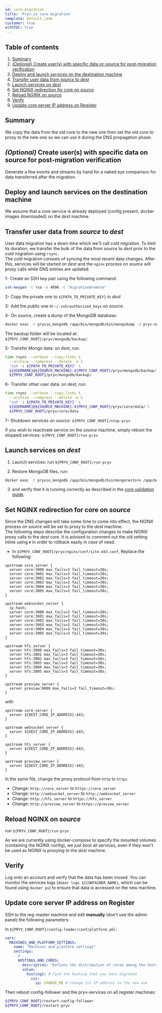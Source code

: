 ```yaml
---
id: core-migration
title: 'Pryv.io core migration'
template: default.jade
customer: true
withTOC: true
---
```


## Table of contents

1. [Summary](#summary)
2. [*(Optional)* Create user(s) with specific data on source for post-migration verification](#-optional-create-user-s-with-specific-data-on-source-for-post-migration-verification)
3. [Deploy and launch services on the destination machine](#deploy-and-launch-services-on-the-destination-machine)
4. [Transfer user data from *source* to *dest*](#transfer-user-data-from-source-to-dest-)
5. [Launch services on *dest*](#launch-services-on-dest-)
6. [Set NGINX redirection for core on *source*](#set-nginx-redirection-for-core-on-source-)
7. [Reload NGINX on *source*](#reload-nginx-on-source-)
8. [Verify](#verify)
9. [Update core server IP address on Register](#update-core-server-ip-address-on-register)

## Summary

We copy the data from the old core to the new one then set the old core to proxy to the new one so we can use it during the DNS propagation phase.

## *(Optional)* Create user(s) with specific data on source for post-migration verification

Generate a few events and streams by hand for a naked eye comparison for data transferred after the migration.  

## Deploy and launch services on the destination machine

We assume that a core service is already deployed (config present, docker images downloaded) on the *dest* machine.  

## Transfer user data from *source* to *dest*

User data migration has a down time which we'll call *cold* migration. To limit its duration, we transfer the bulk of the data from *source* to *dest* prior to the *cold* migration using `rsync`.  
The *cold* migration consists of syncing the most recent data changes. After this, services will be started on *dest* and the `nginx` process on *source* will proxy calls while DNS entries are updated.

1- Create an SSH key pair using the following command: 

```bash
ssh-keygen -t rsa -b 4096 -C "migration@remote"
```

2- Copy the private one to `${PATH_TO_PRIVATE_KEY}` in *dest*

3- Add the public one in `~/.ssh/authorized_keys` on *source*.

4- On *source*, create a dump of the MongoDB database:

```bash
docker exec -t pryvio_mongodb /app/bin/mongodb/bin/mongodump -d pryv-node -o /app/backup/
```

The backup folder will be located at: `${PRYV_CONF_ROOT}/pryv/mongodb/backup/`.

5- Transfer Mongo data: on *dest*, run: 

```bash
time rsync --verbose --copy-links \
  --archive --compress --delete -e \
  "ssh -i ${PATH_TO_PRIVATE_KEY}" \
  ${USERNAME}@${SOURCE_MACHINE}:${PRYV_CONF_ROOT}/pryv/mongodb/backup/ \
  ${PRYV_CONF_ROOT}/pryv/mongodb/backup/
```

6- Transfer other user data: on *dest*, run:  

```bash
time rsync --verbose --copy-links \
  --archive --compress --delete -e \
  "ssh -i ${PATH_TO_PRIVATE_KEY}" \
  ${USERNAME}@${SOURCE_MACHINE}:${PRYV_CONF_ROOT}/pryv/core/data/ \
  ${PRYV_CONF_ROOT}/pryv/core/data
```

7- Shutdown services on *source*: `${PRYV_CONF_ROOT}/stop-pryv`

If you wish to reactivate service on the *source* machine, simply reboot the stopped services: `${PRYV_CONF_ROOT}/run-pryv` 

## Launch services on *dest*

1. Launch services: run `${PRYV_CONF_ROOT}/run-pryv`

2. Restore MongoDB files, run:

```bash
docker exec -t pryvio_mongodb /app/bin/mongodb/bin/mongorestore /app/backup/
```

3. and verify that it is running correctly as described in the [core validation guide](/customer-resources/platform-validation/#core).

## Set NGINX redirection for core on *source*

Since the DNS changes will take some time to come into effect, the NGINX process on *source* will be set to proxy to the *dest* machine.  
The following steps describe the configuration changes to make NGINX proxy calls to the *dest* core. It is advised to comment out the old setting inline using `#` in order to rollback easily in case of need.

- In `${PRYV_CONF_ROOT}/pryv/nginx/conf/site-443.conf`, Replace the following:

```nginx
upstream core_server {
  server core:3000 max_fails=3 fail_timeout=30s;
  server core:3001 max_fails=3 fail_timeout=30s;
  server core:3002 max_fails=3 fail_timeout=30s;
  server core:3003 max_fails=3 fail_timeout=30s;
  server core:3004 max_fails=3 fail_timeout=30s;
  server core:3005 max_fails=3 fail_timeout=30s;
}

upstream websocket_server {
  ip_hash;
  server core:3000 max_fails=3 fail_timeout=30s;
  server core:3001 max_fails=3 fail_timeout=30s;
  server core:3002 max_fails=3 fail_timeout=30s;
  server core:3003 max_fails=3 fail_timeout=30s;
  server core:3004 max_fails=3 fail_timeout=30s;
  server core:3005 max_fails=3 fail_timeout=30s;
}

upstream hfs_server {
  server hfs:3000 max_fails=3 fail_timeout=30s;
  server hfs:3001 max_fails=3 fail_timeout=30s;
  server hfs:3002 max_fails=3 fail_timeout=30s;
  server hfs:3003 max_fails=3 fail_timeout=30s;
  server hfs:3004 max_fails=3 fail_timeout=30s;
  server hfs:3005 max_fails=3 fail_timeout=30s;
}

upstream preview_server {
  server preview:9000 max_fails=3 fail_timeout=30s;
}
```

with

```nginx
upstream core_server {
  server ${DEST_CORE_IP_ADDRESS}:443;
}

upstream websocket_server {
  server ${DEST_CORE_IP_ADDRESS}:443;
}

upstream hfs_server {
  server ${DEST_CORE_IP_ADDRESS}:443;
}

upstream preview_server {
  server ${DEST_CORE_IP_ADDRESS}:443;
}
```

In the same file, change the proxy protocol from `http` to `https`

- Change: `http://core_server` to `https://core_server`
- Change: `http://websocket_server` to `http://websocket_server`
- Change: `http://hfs_server` to `https://hfs_server`
- Change: `http://preview_server` to `https://preview_server`

## Reload NGINX on *source*

run `${PRYV_CONF_ROOT}/run-pryv`

As we are currently using docker-compose to specify the mounted volumes (containing the NGINX config), we just boot all services, even if they won't be used as NGINX is proxying to the *dest* machine.

## Verify

Log onto an account and verify that the data has been moved. You can monitor the services logs (`doker logs ${CONTAINER_NAME}`, which can be found using `docker ps`) to ensure that data is accessed on the new machine.

## Update core server IP address on Register

SSH to the reg-master machine and edit **manually** (don't use the admin panel) the following parameters:

in `${PRYV_CONF_ROOT}/config-leader/conf/platform.yml`:

```yaml
vars:
  MACHINES_AND_PLATFORM_SETTINGS:
    name: "Machines and platform settings"
    settings:
      # ...
      HOSTINGS_AND_CORES:
        description: "Defines the distribution of cores among the hostings providers"
        value:
          hosting1: # find the hosting that you have migrated
            co1: 
              ip: CHANGE_ME # change its IP address to the new one
```

Then reboot config-follower and the pryv-services on all register machines:

```bash
${PRYV_CONF_ROOT}/restart-config-follower
${PRYV_CONF_ROOT}/restart-pryv
```

